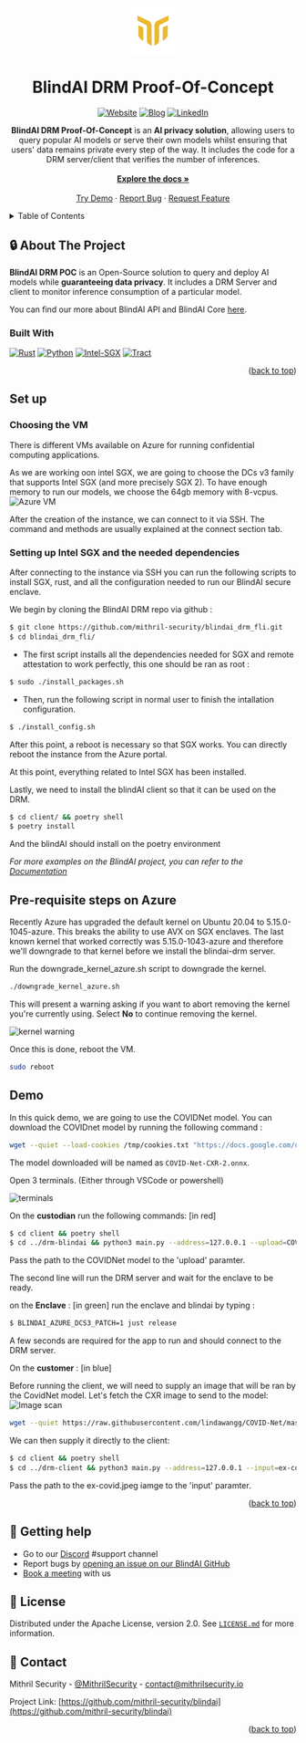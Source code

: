 <a name="readme-top"></a>



<!-- PROJECT LOGO -->
<br />
<div align="center">
  <a href="https://github.com/mithril-security/blindai">
    <img src="https://github.com/mithril-security/blindai/raw/main/docs/assets/logo.png" alt="Logo" width="80" height="80">
  </a>

<h1 align="center">BlindAI DRM Proof-Of-Concept</h1>

[![Website][website-shield]][website-url]
[![Blog][blog-shield]][blog-url]
[![LinkedIn][linkedin-shield]][linkedin-url]

  <p align="center">
    <b>BlindAI DRM Proof-Of-Concept</b> is an <b>AI privacy solution</b>, allowing users to query popular AI models or serve their own models whilst ensuring that users' data remains private every step of the way.
    It includes the code for a DRM server/client that verifies the number of inferences. 
	<br /><br />
    <a href="https://blindai.mithrilsecurity.io/en/latest"><strong>Explore the docs »</strong></a>
    <br />
    <br />
    <a href="https://blindai.mithrilsecurity.io/en/latest/docs/getting-started/quick-tour/">Try Demo</a>
    ·
    <a href="https://github.com/mithril-security/blindai/issues">Report Bug</a>
    ·
    <a href="https://github.com/mithril-security/blindai/issues">Request Feature</a>
  </p>
</div>



<!-- TABLE OF CONTENTS -->
<details>
  <summary>Table of Contents</summary>
  <ol>
    <li>
      <a href="#-about-the-project">About The Project</a>
      <ul>
        <li><a href="#built-with">Built With</a></li>
      </ul>
    </li>
    <li>
      <a href="#-Set-up">Set up</a>
    </li>
    <li><a href="#-usage">Usage</a></li>
    <li><a href="#-getting-help">Getting Help</a></li>
    <li><a href="#-license">License</a></li>
    <li><a href="#-contact">Contact</a></li>
  </ol>
</details>

<!-- ABOUT THE PROJECT -->
## 🔒 About The Project

**BlindAI DRM POC** is an Open-Source solution to query and deploy AI models while **guaranteeing data privacy**. It includes a DRM Server and client to monitor inference consumption of a particular model.



You can find our more about BlindAI API and BlindAI Core [here](https://blindai.mithrilsecurity.io/en/latest/docs/getting-started/blindai_structure/).

### Built With 

[![Rust][Rust]][Rust-url] [![Python][Python]][Python-url] [![Intel-SGX][Intel-SGX]][Intel-sgx-url] [![Tract][Tract]][tract-url]

<p align="right">(<a href="#readme-top">back to top</a>)</p>

<!-- GETTING STARTED -->
## Set up

### Choosing the VM
There is different VMs available on Azure for running confidential computing applications. 

As we are working oon intel SGX, we are going to choose the DCs v3 family that supports Intel SGX (and more precisely SGX 2). To have enough memory to run our models, we choose the 64gb memory with 8-vcpus.
![Azure VM](https://github.com/mithril-security/blindai_drm_fli/blob/main/docs/assets/set_up.png)

After the creation of the instance, we can connect to it via SSH. The command and methods are usually explained at the  connect section tab.

### Setting up Intel SGX and the needed dependencies 
After connecting to the instance via SSH you can run the following scripts to install SGX, rust, and all the configuration needed to run our BlindAI secure enclave. 

We begin by cloning the BlindAI DRM repo via github :
```bash
$ git clone https://github.com/mithril-security/blindai_drm_fli.git
$ cd blindai_drm_fli/
```

- The first script installs all the dependencies needed for SGX and remote attestation to work perfectly, this one should be ran as root : 
```bash 
$ sudo ./install_packages.sh
``` 

- Then, run the following script in normal user to finish the intallation configuration.
```bash
$ ./install_config.sh
```

After this point, a reboot is necessary so that SGX works. You can directly reboot the instance from the Azure portal. 


<!-- - Usual dependencies
```bash 
sudo apt-get install -y libcurl4 libssl1.1 make cmake jq pkg-config libssl-dev protobuf-compiler curl gnupg software-properties-common
```

- Rust and its set-up
```bash
# install rust
curl --proto '=https' --tlsv1.2 -sSf https://sh.rustup.rs | sh

# Changing default to nightly
rustup default nightly
rustup target add x86_64-fortanix-unknown-sgx --toolchain nightly
```

- Installing intel SGX dependencies and fortanix
```bash
# Intel SGX 
echo "deb https://download.01.org/intel-sgx/sgx_repo/ubuntu $(lsb_release -cs) main" | sudo tee -a /etc/apt/sources.list.d/intel-sgx.list >/dev/null 

curl -sSL "https://download.01.org/intel-sgx/sgx_repo/ubuntu/intel-sgx-deb.key" | sudo apt-key add - 

sudo apt-get update

sudo apt-get install -y sgx-aesm-service libsgx-aesm-launch-plugin

# Fortanix & Just
cargo install fortanix-sgx-tools ftxsgx-simulator sgxs-tools --git https://github.com/mithril-security/rust-sgx --branch sim-mode

curl --proto '=https' --tlsv1.2 -sSf https://just.systems/install.sh | sudo bash -s -- --to /usr/bin

# Azure DCAP client
sudo apt-get remove -y libsgx-dcap-default-qpl 
curl -sSL https://packages.microsoft.com/keys/microsoft.asc | sudo apt-key add -
sudo add-apt-repository "https://packages.microsoft.com/ubuntu/20.04/prod"
sudo apt-get update && sudo apt-get install -y az-dcap-client
sudo ln -s /usr/lib/libdcap_quoteprov.so /usr/lib/x86_64-linux-gnu/libdcap_quoteprov.so.1
``` -->
At this point, everything related to Intel SGX has been installed. 

Lastly, we need to install the blindAI client so that it can be used on the DRM. 
```bash
$ cd client/ && poetry shell
$ poetry install
``` 
And the blindAI should install on the poetry environment

_For more examples on the BlindAI project, you can refer to the [Documentation](https://blindai.mithrilsecurity.io/en/latest/)_

## Pre-requisite steps on Azure

Recently Azure has upgraded the default kernel on Ubuntu 20.04 to 5.15.0-1045-azure. This breaks the ability to use AVX on SGX enclaves.
The last known kernel that worked correctly was 5.15.0-1043-azure and therefore we'll downgrade to that kernel before we install the blindai-drm server.

Run the downgrade_kernel_azure.sh script to downgrade the kernel.
```bash
./downgrade_kernel_azure.sh
```

This will present a warning asking if you want to abort removing the kernel you're currently using.
Select **No** to continue removing the kernel.

![kernel warning](https://github.com/mithril-security/blindai_drm_fli/blob/main/docs/assets/kernel_removal_warning.png)

Once this is done, reboot the VM.
```bash
sudo reboot
```

## Demo

In this quick demo, we are going to use the COVIDNet model. 
You can download the COVIDnet model by running the following command : 
```bash
wget --quiet --load-cookies /tmp/cookies.txt "https://docs.google.com/uc?export=download&confirm=$(wget --quiet --save-cookies /tmp/cookies.txt --keep-session-cookies --no-check-certificate 'https://docs.google.com/uc?export=download&id=1Rzl_XpV_kBw-lzu_5xYpc8briFd7fjvc' -O- | sed -rn 's/.*confirm=([0-9A-Za-z_]+).*/\1\n/p')&id=1Rzl_XpV_kBw-lzu_5xYpc8briFd7fjvc" -O COVID-Net-CXR-2.onnx && rm -rf /tmp/cookies.txt
```

The model downloaded will be named as `COVID-Net-CXR-2.onnx`.

Open 3 terminals.
(Either through VSCode or powershell)

![terminals](https://github.com/mithril-security/blindai_drm_fli/blob/main/docs/assets/fli_1.png)

On the **custodian** run the following commands: [in red]
```bash
$ cd client && poetry shell
$ cd ../drm-blindai && python3 main.py --address=127.0.0.1 --upload=COVID-Net-CXR-2.onnx
```
Pass the path to the COVIDNet model to the 'upload' paramter.

The second line will run the DRM server and wait for the enclave to be ready.
	

on the **Enclave** : [in green] 
	run the enclave and blindai by typing : 
```bash
$ BLINDAI_AZURE_DCS3_PATCH=1 just release 
```
A few seconds are required for the app to run and should connect to the DRM server. 
	
On the **customer** : [in blue]

Before running the client, we will need to supply an image that will be ran by the CovidNet model. 
Let's fetch the CXR image to send to the model: 
![Image scan](https://raw.githubusercontent.com/lindawangg/COVID-Net/master/assets/ex-covid.jpeg)

```bash
wget --quiet https://raw.githubusercontent.com/lindawangg/COVID-Net/master/assets/ex-covid.jpeg
```

We can then supply it directly to the client:

```bash
$ cd client && poetry shell
$ cd ../drm-client && python3 main.py --address=127.0.0.1 --input=ex-covid.jpeg
```
Pass the path to the ex-covid.jpeg iamge to the 'input' paramter.



<p align="right">(<a href="#readme-top">back to top</a>)</p>

<!-- GETTING HELP -->
## 🙋 Getting help

* Go to our [Discord](https://discord.com/invite/TxEHagpWd4) #support channel
* Report bugs by [opening an issue on our BlindAI GitHub](https://github.com/mithril-security/blindai/issues)
* [Book a meeting](https://calendly.com/contact-mithril-security/15mins?month=2023-03) with us


<!-- LICENSE -->
## 📜 License

Distributed under the Apache License, version 2.0. See [`LICENSE.md`](https://www.apache.org/licenses/LICENSE-2.0) for more information.


<!-- CONTACT -->
## 📇 Contact

Mithril Security - [@MithrilSecurity](https://twitter.com/MithrilSecurity) - contact@mithrilsecurity.io

Project Link: [https://github.com/mithril-security/blindai](https://github.com/mithril-security/blindai)

<p align="right">(<a href="#readme-top">back to top</a>)</p>

<!-- MARKDOWN LINKS & IMAGES -->
<!-- https://github.com/alexandresanlim/Badges4-README.md-Profile#-blog- -->
[contributors-shield]: https://img.shields.io/github/contributors/mithril-security/blindai.svg?style=for-the-badge
[contributors-url]: https://github.com/mithril-security/blindai/graphs/contributors
[forks-shield]: https://img.shields.io/github/forks/mithril-security/blindai.svg?style=for-the-badge
[forks-url]: https://github.com/mithril-security/blindai/network/members
[stars-shield]: https://img.shields.io/github/stars/mithril-security/blindai.svg?style=for-the-badge
[stars-url]: https://github.com/mithril-security/blindai/stargazers
[issues-shield]: https://img.shields.io/github/issues/mithril-security/blindai.svg?style=for-the-badge
[issues-url]: https://github.com/mithril-security/blindai/issues
[license-shield]: https://img.shields.io/github/license/mithril-security/blindai.svg?style=for-the-badge
[license-url]: https://github.com/mithril-security/blindai/blob/master/LICENSE.txt
[linkedin-shield]: https://img.shields.io/badge/LinkedIn-0077B5?style=for-the-badge&logo=linkedin&logoColor=white&colorB=555
[linkedin-url]: https://www.linkedin.com/company/mithril-security-company/
[website-url]: https://www.mithrilsecurity.io
[website-shield]: https://img.shields.io/badge/website-000000?style=for-the-badge&colorB=555
[blog-url]: https://blog.mithrilsecurity.io/
[blog-shield]: https://img.shields.io/badge/Blog-000?style=for-the-badge&logo=ghost&logoColor=yellow&colorB=555
[product-screenshot]: images/screenshot.png
[Python]: https://img.shields.io/badge/Python-FFD43B?style=for-the-badge&logo=python&logoColor=blue
[Python-url]: https://www.python.org/
[Rust]: https://img.shields.io/badge/rust-FFD43B?style=for-the-badge&logo=rust&logoColor=black
[Rust-url]: https://www.rust-lang.org/fr
[Intel-SGX]: https://img.shields.io/badge/SGX-FFD43B?style=for-the-badge&logo=intel&logoColor=black
[Intel-sgx-url]: https://www.intel.fr/content/www/fr/fr/architecture-and-technology/software-guard-extensions.html
[Tract]: https://img.shields.io/badge/Tract-FFD43B?style=for-the-badge
[tract-url]: https://github.com/mithril-security/tract/tree/6e4620659837eebeaba40ab3eeda67d33a99c7cf

<!-- Done using https://github.com/othneildrew/Best-README-Template -->
